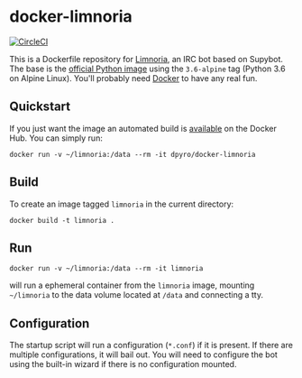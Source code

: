 # docker-limnoria

[![CircleCI](https://circleci.com/gh/dpyro/docker-limnoria.svg?style=svg)](https://circleci.com/gh/dpyro/docker-limnoria)

This is a Dockerfile repository for [Limnoria](https://github.com/ProgVal/Limnoria), an IRC bot based on Supybot. The base is the [official Python image](https://hub.docker.com/_/python/) using the `3.6-alpine` tag (Python 3.6 on Alpine Linux). You'll probably need [Docker](https://www.docker.com/community-edition) to have any real fun.

## Quickstart

If you just want the image an automated build is [available](https://hub.docker.com/r/dpyro/docker-limnoria/) on the Docker Hub. You can simply run:

```shell
docker run -v ~/limnoria:/data --rm -it dpyro/docker-limnoria
```

## Build

To create an image tagged `limnoria` in the current directory:

```shell
docker build -t limnoria .
```

## Run

```shell
docker run -v ~/limnoria:/data --rm -it limnoria
```

will run a ephemeral container from the `limnoria` image, mounting `~/limnoria` to the data volume located at `/data` and connecting a tty.

## Configuration

The startup script will run a configuration (`*.conf`) if it is present. If there are multiple configurations, it will bail out. You will need to configure the bot using the built-in wizard if there is no configuration mounted.
